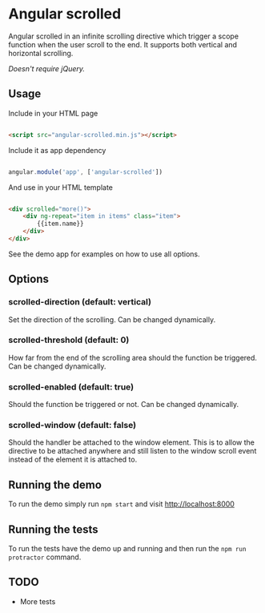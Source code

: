 # Angular scrolled

Angular scrolled in an infinite scrolling directive which trigger a scope function when the user scroll to the end.
It supports both vertical and horizontal scrolling.

*Doesn't require jQuery.*

## Usage

Include in your HTML page

```html

<script src="angular-scrolled.min.js"></script>

```

Include it as app dependency

```javascript

angular.module('app', ['angular-scrolled'])

```

And use in your HTML template

```html

<div scrolled="more()">
    <div ng-repeat="item in items" class="item">
        {{item.name}}
    </div>
</div>

```

See the demo app for examples on how to use all options.

## Options

### scrolled-direction (default: vertical)

Set the direction of the scrolling. Can be changed dynamically.

### scrolled-threshold (default: 0)

How far from the end of the scrolling area should the function be triggered. Can be changed dynamically.

### scrolled-enabled (default: true)

Should the function be triggered or not. Can be changed dynamically.

### scrolled-window (default: false)

Should the handler be attached to the window element. This is to allow the directive to be attached anywhere and still
listen to the window scroll event instead of the element it is attached to.

## Running the demo

To run the demo simply run ```npm start``` and visit [http://localhost:8000](http://localhost:8000)

## Running the tests

To run the tests have the demo up and running and then run the ```npm run protractor``` command.

## TODO

* More tests
